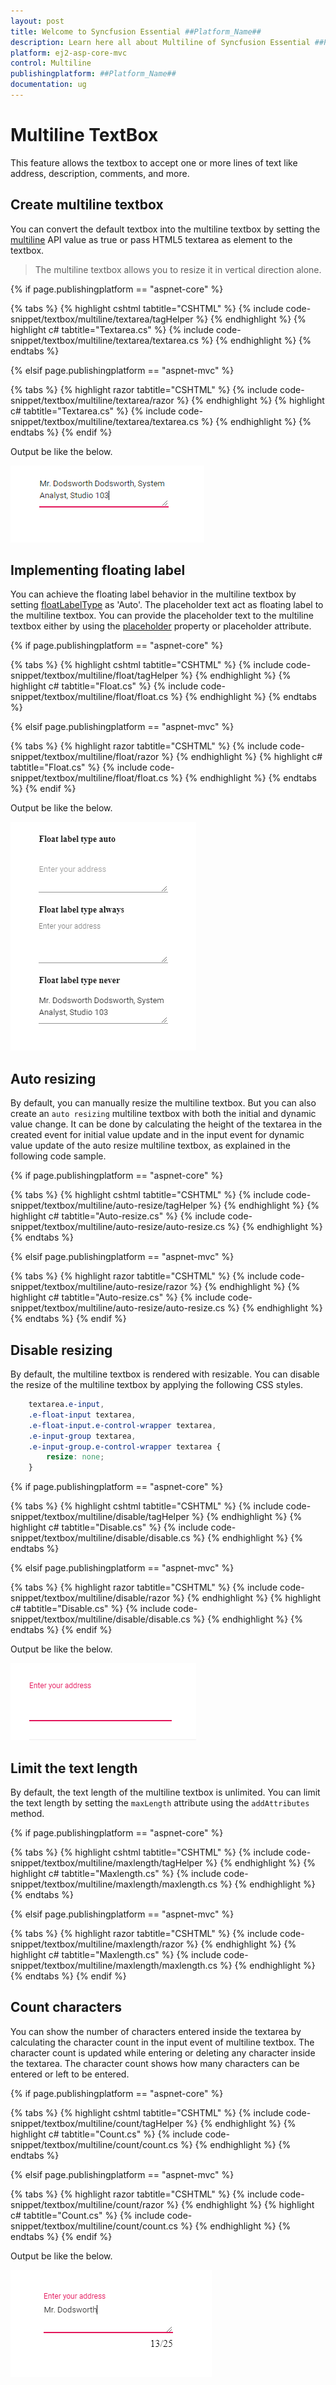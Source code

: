```yaml
---
layout: post
title: Welcome to Syncfusion Essential ##Platform_Name##
description: Learn here all about Multiline of Syncfusion Essential ##Platform_Name## widgets based on HTML5 and jQuery.
platform: ej2-asp-core-mvc
control: Multiline
publishingplatform: ##Platform_Name##
documentation: ug
---
```



# Multiline TextBox

This feature allows the textbox to accept one or more lines of text like address, description, comments, and more.

## Create multiline textbox

You can convert the default textbox into the multiline textbox by setting the [multiline](https://help.syncfusion.com/cr/aspnetcore-js2/Syncfusion.EJ2.Inputs.TextBox.html#Syncfusion_EJ2_Inputs_TextBox_Multiline) API value as true or pass HTML5 textarea as element to the textbox.

> The multiline textbox allows you to resize it in vertical direction alone.

{% if page.publishingplatform == "aspnet-core" %}

{% tabs %}
{% highlight cshtml tabtitle="CSHTML" %}
{% include code-snippet/textbox/multiline/textarea/tagHelper %}
{% endhighlight %}
{% highlight c# tabtitle="Textarea.cs" %}
{% include code-snippet/textbox/multiline/textarea/textarea.cs %}
{% endhighlight %}
{% endtabs %}

{% elsif page.publishingplatform == "aspnet-mvc" %}

{% tabs %}
{% highlight razor tabtitle="CSHTML" %}
{% include code-snippet/textbox/multiline/textarea/razor %}
{% endhighlight %}
{% highlight c# tabtitle="Textarea.cs" %}
{% include code-snippet/textbox/multiline/textarea/textarea.cs %}
{% endhighlight %}
{% endtabs %}
{% endif %}



Output be like the below.

![textbox](./images/textarea.png)

## Implementing floating label

You can achieve the floating label behavior in the multiline textbox by setting [floatLabelType](https://help.syncfusion.com/cr/aspnetcore-js2/Syncfusion.EJ2.Inputs.TextBox.html#Syncfusion_EJ2_Inputs_TextBox_FloatLabelType) as 'Auto'. The placeholder text act as floating label to the multiline textbox. You can provide the placeholder text to the multiline textbox either by using the [placeholder](https://help.syncfusion.com/cr/aspnetcore-js2/Syncfusion.EJ2.Inputs.TextBox.html#Syncfusion_EJ2_Inputs_TextBox_Placeholder) property or placeholder attribute.

{% if page.publishingplatform == "aspnet-core" %}

{% tabs %}
{% highlight cshtml tabtitle="CSHTML" %}
{% include code-snippet/textbox/multiline/float/tagHelper %}
{% endhighlight %}
{% highlight c# tabtitle="Float.cs" %}
{% include code-snippet/textbox/multiline/float/float.cs %}
{% endhighlight %}
{% endtabs %}

{% elsif page.publishingplatform == "aspnet-mvc" %}

{% tabs %}
{% highlight razor tabtitle="CSHTML" %}
{% include code-snippet/textbox/multiline/float/razor %}
{% endhighlight %}
{% highlight c# tabtitle="Float.cs" %}
{% include code-snippet/textbox/multiline/float/float.cs %}
{% endhighlight %}
{% endtabs %}
{% endif %}



Output be like the below.

![textbox](./images/float.png)

## Auto resizing

By default, you can manually resize the multiline textbox. But you can also create an `auto resizing` multiline textbox with both the initial and dynamic value change. It can be done by calculating the height of the textarea in the created event for initial value update and in the input event for dynamic value update of the auto resize multiline textbox, as explained in the following code sample.

{% if page.publishingplatform == "aspnet-core" %}

{% tabs %}
{% highlight cshtml tabtitle="CSHTML" %}
{% include code-snippet/textbox/multiline/auto-resize/tagHelper %}
{% endhighlight %}
{% highlight c# tabtitle="Auto-resize.cs" %}
{% include code-snippet/textbox/multiline/auto-resize/auto-resize.cs %}
{% endhighlight %}
{% endtabs %}

{% elsif page.publishingplatform == "aspnet-mvc" %}

{% tabs %}
{% highlight razor tabtitle="CSHTML" %}
{% include code-snippet/textbox/multiline/auto-resize/razor %}
{% endhighlight %}
{% highlight c# tabtitle="Auto-resize.cs" %}
{% include code-snippet/textbox/multiline/auto-resize/auto-resize.cs %}
{% endhighlight %}
{% endtabs %}
{% endif %}



## Disable resizing

By default, the multiline textbox is rendered with resizable. You can disable the resize of the multiline textbox by applying the following CSS styles.

```CSS
    textarea.e-input,
    .e-float-input textarea,
    .e-float-input.e-control-wrapper textarea,
    .e-input-group textarea,
    .e-input-group.e-control-wrapper textarea {
        resize: none;
    }

```

{% if page.publishingplatform == "aspnet-core" %}

{% tabs %}
{% highlight cshtml tabtitle="CSHTML" %}
{% include code-snippet/textbox/multiline/disable/tagHelper %}
{% endhighlight %}
{% highlight c# tabtitle="Disable.cs" %}
{% include code-snippet/textbox/multiline/disable/disable.cs %}
{% endhighlight %}
{% endtabs %}

{% elsif page.publishingplatform == "aspnet-mvc" %}

{% tabs %}
{% highlight razor tabtitle="CSHTML" %}
{% include code-snippet/textbox/multiline/disable/razor %}
{% endhighlight %}
{% highlight c# tabtitle="Disable.cs" %}
{% include code-snippet/textbox/multiline/disable/disable.cs %}
{% endhighlight %}
{% endtabs %}
{% endif %}



Output be like the below.

![textbox](./images/disable.png)

## Limit the text length

By default, the text length of the multiline textbox is unlimited. You can limit the text length by setting the `maxLength` attribute using the `addAttributes` method.

{% if page.publishingplatform == "aspnet-core" %}

{% tabs %}
{% highlight cshtml tabtitle="CSHTML" %}
{% include code-snippet/textbox/multiline/maxlength/tagHelper %}
{% endhighlight %}
{% highlight c# tabtitle="Maxlength.cs" %}
{% include code-snippet/textbox/multiline/maxlength/maxlength.cs %}
{% endhighlight %}
{% endtabs %}

{% elsif page.publishingplatform == "aspnet-mvc" %}

{% tabs %}
{% highlight razor tabtitle="CSHTML" %}
{% include code-snippet/textbox/multiline/maxlength/razor %}
{% endhighlight %}
{% highlight c# tabtitle="Maxlength.cs" %}
{% include code-snippet/textbox/multiline/maxlength/maxlength.cs %}
{% endhighlight %}
{% endtabs %}
{% endif %}



## Count characters

You can show the number of characters entered inside the textarea by calculating the character count in the input event of multiline textbox. The character count is updated while entering or deleting any character inside the textarea. The character count shows how many characters can be entered or left to be entered.

{% if page.publishingplatform == "aspnet-core" %}

{% tabs %}
{% highlight cshtml tabtitle="CSHTML" %}
{% include code-snippet/textbox/multiline/count/tagHelper %}
{% endhighlight %}
{% highlight c# tabtitle="Count.cs" %}
{% include code-snippet/textbox/multiline/count/count.cs %}
{% endhighlight %}
{% endtabs %}

{% elsif page.publishingplatform == "aspnet-mvc" %}

{% tabs %}
{% highlight razor tabtitle="CSHTML" %}
{% include code-snippet/textbox/multiline/count/razor %}
{% endhighlight %}
{% highlight c# tabtitle="Count.cs" %}
{% include code-snippet/textbox/multiline/count/count.cs %}
{% endhighlight %}
{% endtabs %}
{% endif %}



Output be like the below.

![textbox](./images/count.png)